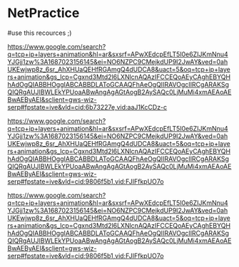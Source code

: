 # NetPractice

#use this recources ;)


https://www.google.com/search?q=tcp+ip+layers+animation&hl=ar&sxsrf=APwXEdcpEfLT5I0e6ZIJKmNnu4YJGjj1zw%3A1687023156145&ei=NO6NZPC9CMejkdUP9I2JwAY&ved=0ahUKEwjwp8z_6sr_AhXHUaQEHfRGAmgQ4dUDCA8&uact=5&oq=tcp+ip+layers+animation&gs_lcp=Cgxnd3Mtd2l6LXNlcnAQAzIFCCEQoAEyCAghEBYQHhAdOgQIABBHOggIABCABBDLAToGCAAQFhAeOgQIIRAVOgcIIRCgARAKSgQIQRgAUJIBWLEkYPUoaABwAngAgAGtAogB2AySAQc0LjMuMi4xmAEAoAEBwAEByAEI&sclient=gws-wiz-serp#fpstate=ive&vld=cid:6b73227e,vid:aaJ1KcCDz-c



https://www.google.com/search?q=tcp+ip+layers+animation&hl=ar&sxsrf=APwXEdcpEfLT5I0e6ZIJKmNnu4YJGjj1zw%3A1687023156145&ei=NO6NZPC9CMejkdUP9I2JwAY&ved=0ahUKEwjwp8z_6sr_AhXHUaQEHfRGAmgQ4dUDCA8&uact=5&oq=tcp+ip+layers+animation&gs_lcp=Cgxnd3Mtd2l6LXNlcnAQAzIFCCEQoAEyCAghEBYQHhAdOgQIABBHOggIABCABBDLAToGCAAQFhAeOgQIIRAVOgcIIRCgARAKSgQIQRgAUJIBWLEkYPUoaABwAngAgAGtAogB2AySAQc0LjMuMi4xmAEAoAEBwAEByAEI&sclient=gws-wiz-serp#fpstate=ive&vld=cid:9806f5b1,vid:FJIFfkpUO7o



https://www.google.com/search?q=tcp+ip+layers+animation&hl=ar&sxsrf=APwXEdcpEfLT5I0e6ZIJKmNnu4YJGjj1zw%3A1687023156145&ei=NO6NZPC9CMejkdUP9I2JwAY&ved=0ahUKEwjwp8z_6sr_AhXHUaQEHfRGAmgQ4dUDCA8&uact=5&oq=tcp+ip+layers+animation&gs_lcp=Cgxnd3Mtd2l6LXNlcnAQAzIFCCEQoAEyCAghEBYQHhAdOgQIABBHOggIABCABBDLAToGCAAQFhAeOgQIIRAVOgcIIRCgARAKSgQIQRgAUJIBWLEkYPUoaABwAngAgAGtAogB2AySAQc0LjMuMi4xmAEAoAEBwAEByAEI&sclient=gws-wiz-serp#fpstate=ive&vld=cid:9806f5b1,vid:FJIFfkpUO7o

